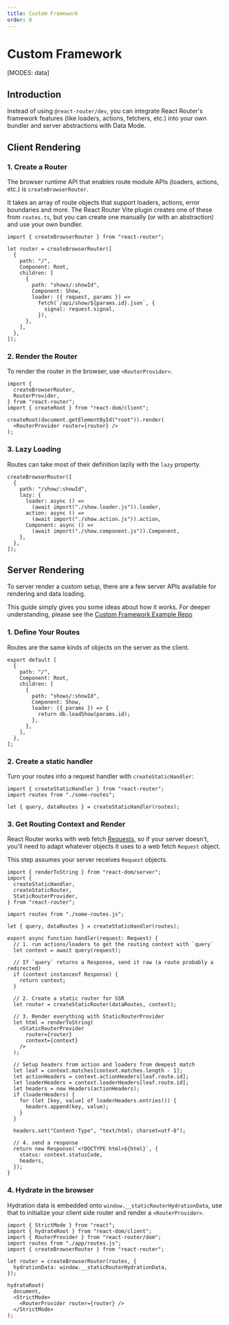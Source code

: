 ```yaml
---
title: Custom Framework
order: 8
---
```


# Custom Framework

[MODES: data]

## Introduction

Instead of using `@react-router/dev`, you can integrate React Router's framework features (like loaders, actions, fetchers, etc.) into your own bundler and server abstractions with Data Mode.

## Client Rendering

### 1. Create a Router

The browser runtime API that enables route module APIs (loaders, actions, etc.) is `createBrowserRouter`.

It takes an array of route objects that support loaders, actions, error boundaries and more. The React Router Vite plugin creates one of these from `routes.ts`, but you can create one manually (or with an abstraction) and use your own bundler.

```tsx
import { createBrowserRouter } from "react-router";

let router = createBrowserRouter([
  {
    path: "/",
    Component: Root,
    children: [
      {
        path: "shows/:showId",
        Component: Show,
        loader: ({ request, params }) =>
          fetch(`/api/show/${params.id}.json`, {
            signal: request.signal,
          }),
      },
    ],
  },
]);
```

### 2. Render the Router

To render the router in the browser, use `<RouterProvider>`.

```tsx
import {
  createBrowserRouter,
  RouterProvider,
} from "react-router";
import { createRoot } from "react-dom/client";

createRoot(document.getElementById("root")).render(
  <RouterProvider router={router} />
);
```

### 3. Lazy Loading

Routes can take most of their definition lazily with the `lazy` property.

```tsx
createBrowserRouter([
  {
    path: "/show/:showId",
    lazy: {
      loader: async () =>
        (await import("./show.loader.js")).loader,
      action: async () =>
        (await import("./show.action.js")).action,
      Component: async () =>
        (await import("./show.component.js")).Component,
    },
  },
]);
```

## Server Rendering

To server render a custom setup, there are a few server APIs available for rendering and data loading.

This guide simply gives you some ideas about how it works. For deeper understanding, please see the [Custom Framework Example Repo](https://github.com/remix-run/custom-react-router-framework-example)

### 1. Define Your Routes

Routes are the same kinds of objects on the server as the client.

```tsx
export default [
  {
    path: "/",
    Component: Root,
    children: [
      {
        path: "shows/:showId",
        Component: Show,
        loader: ({ params }) => {
          return db.loadShow(params.id);
        },
      },
    ],
  },
];
```

### 2. Create a static handler

Turn your routes into a request handler with `createStaticHandler`:

```tsx
import { createStaticHandler } from "react-router";
import routes from "./some-routes";

let { query, dataRoutes } = createStaticHandler(routes);
```

### 3. Get Routing Context and Render

React Router works with web fetch [Requests](https://developer.mozilla.org/en-US/docs/Web/API/Request), so if your server doesn't, you'll need to adapt whatever objects it uses to a web fetch `Request` object.

This step assumes your server receives `Request` objects.

```tsx
import { renderToString } from "react-dom/server";
import {
  createStaticHandler,
  createStaticRouter,
  StaticRouterProvider,
} from "react-router";

import routes from "./some-routes.js";

let { query, dataRoutes } = createStaticHandler(routes);

export async function handler(request: Request) {
  // 1. run actions/loaders to get the routing context with `query`
  let context = await query(request);

  // If `query` returns a Response, send it raw (a route probably a redirected)
  if (context instanceof Response) {
    return context;
  }

  // 2. Create a static router for SSR
  let router = createStaticRouter(dataRoutes, context);

  // 3. Render everything with StaticRouterProvider
  let html = renderToString(
    <StaticRouterProvider
      router={router}
      context={context}
    />
  );

  // Setup headers from action and loaders from deepest match
  let leaf = context.matches[context.matches.length - 1];
  let actionHeaders = context.actionHeaders[leaf.route.id];
  let loaderHeaders = context.loaderHeaders[leaf.route.id];
  let headers = new Headers(actionHeaders);
  if (loaderHeaders) {
    for (let [key, value] of loaderHeaders.entries()) {
      headers.append(key, value);
    }
  }

  headers.set("Content-Type", "text/html; charset=utf-8");

  // 4. send a response
  return new Response(`<!DOCTYPE html>${html}`, {
    status: context.statusCode,
    headers,
  });
}
```

### 4. Hydrate in the browser

Hydration data is embedded onto `window.__staticRouterHydrationData`, use that to initialize your client side router and render a `<RouterProvider>`.

```tsx
import { StrictMode } from "react";
import { hydrateRoot } from "react-dom/client";
import { RouterProvider } from "react-router/dom";
import routes from "./app/routes.js";
import { createBrowserRouter } from "react-router";

let router = createBrowserRouter(routes, {
  hydrationData: window.__staticRouterHydrationData,
});

hydrateRoot(
  document,
  <StrictMode>
    <RouterProvider router={router} />
  </StrictMode>
);
```
